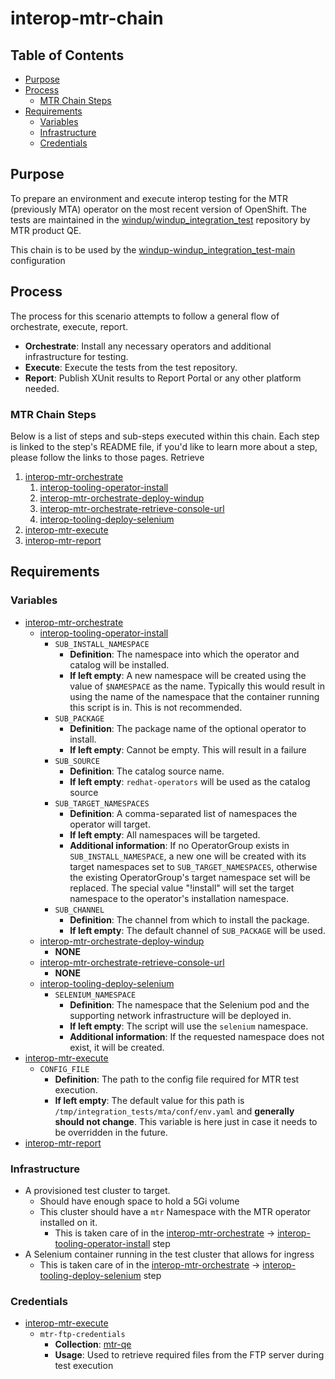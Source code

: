 # interop-mtr-chain<!-- omit from toc -->

## Table of Contents<!-- omit from toc -->
- [Purpose](#purpose)
- [Process](#process)
  - [MTR Chain Steps](#mtr-chain-steps)
- [Requirements](#requirements)
  - [Variables](#variables)
  - [Infrastructure](#infrastructure)
  - [Credentials](#credentials)

## Purpose

To prepare an environment and execute interop testing for the MTR (previously MTA) operator on the most recent version of OpenShift. The tests are maintained in the [windup/windup_integration_test](https://github.com/windup/windup_integration_test.git) repository by MTR product QE.

This chain is to be used by the [windup-windup_integration_test-main](../../../config/calebevans/windup_integration_test/README.md) configuration

## Process

The process for this scenario attempts to follow a general flow of orchestrate, execute, report.

- **Orchestrate**: Install any necessary operators and additional infrastructure for testing.
- **Execute**: Execute the tests from the test repository.
- **Report**: Publish XUnit results to Report Portal or any other platform needed.

### MTR Chain Steps

Below is a list of steps and sub-steps executed within this chain. Each step is linked to the step's README file, if you'd like to learn more about a step, please follow the links to those pages. Retrieve 

1. [interop-mtr-orchestrate](orchestrate/README.md)
    1. [interop-tooling-operator-install](../tooling/operator-install/README.md)
    2. [interop-mtr-orchestrate-deploy-windup](orchestrate/deploy-windup/README.md)
    3. [interop-mtr-orchestrate-retrieve-console-url](orchestrate/retrieve-console-url/README.md)
    4. [interop-tooling-deploy-selenium](../tooling/deploy-selenium/README.md)
2. [interop-mtr-execute](execute/README.md)
3. [interop-mtr-report](report/README.md)

## Requirements

### Variables

- [interop-mtr-orchestrate](orchestrate/README.md)
  - [interop-tooling-operator-install](../tooling/operator-install/README.md)
    - `SUB_INSTALL_NAMESPACE` 
      - **Definition**: The namespace into which the operator and catalog will be installed.
      - **If left empty**: A new namespace will be created using the value of `$NAMESPACE` as the name. Typically this would result in using the name of the namespace that the container running this script is in. This is not recommended.
    - `SUB_PACKAGE`
      - **Definition**: The package name of the optional operator to install.
      - **If left empty**: Cannot be empty. This will result in a failure
    - `SUB_SOURCE`
      - **Definition**: The catalog source name.
      - **If left empty**: `redhat-operators` will be used as the catalog source
    - `SUB_TARGET_NAMESPACES`
      - **Definition**: A comma-separated list of namespaces the operator will target. 
      - **If left empty**: All namespaces will be targeted.
      - **Additional information**: If no OperatorGroup exists in `SUB_INSTALL_NAMESPACE`, a new one will be created with its target namespaces set to `SUB_TARGET_NAMESPACES`, otherwise the existing OperatorGroup's target namespace set will be replaced. The special value "!install" will set the target namespace to the operator's installation namespace.
    - `SUB_CHANNEL`
      - **Definition**: The channel from which to install the package.
      - **If left empty**: The default channel of `SUB_PACKAGE` will be used.
  - [interop-mtr-orchestrate-deploy-windup](orchestrate/deploy-windup/README.md)
    - **NONE**
  - [interop-mtr-orchestrate-retrieve-console-url](orchestrate/retrieve-console-url/README.md)
    - **NONE**
  - [interop-tooling-deploy-selenium](../tooling/deploy-selenium/README.md)
    - `SELENIUM_NAMESPACE`
      - **Definition**: The namespace that the Selenium pod and the supporting network infrastructure will be deployed in.
      - **If left empty**: The script will use the `selenium` namespace.
      - **Additional information**: If the requested namespace does not exist, it will be created.
- [interop-mtr-execute](execute/README.md)
  - `CONFIG_FILE`
    - **Definition**: The path to the config file required for MTR test execution.
    - **If left empty**: The default value for this path is `/tmp/integration_tests/mta/conf/env.yaml` and **generally should not change**. This variable is here just in case it needs to be overridden in the future.
- [interop-mtr-report](report/README.md)

### Infrastructure

- A provisioned test cluster to target.
  - Should have enough space to hold a 5Gi volume
  - This cluster should have a `mtr` Namespace with the MTR operator installed on it. 
    - This is taken care of in the [interop-mtr-orchestrate](orchestrate/README.md) -> [interop-tooling-operator-install](../tooling/operator-install/README.md) step
- A Selenium container running in the test cluster that allows for ingress
  - This is taken care of in the [interop-mtr-orchestrate](orchestrate/README.md) -> [interop-tooling-deploy-selenium](../tooling/deploy-selenium/README.md) step

### Credentials

- [interop-mtr-execute](execute/README.md)
  - `mtr-ftp-credentials`
    - **Collection**: [mtr-qe](https://vault.ci.openshift.org/ui/vault/secrets/kv/ddlist/selfservice/mtr-qe/)
    - **Usage**: Used to retrieve required files from the FTP server during test execution
